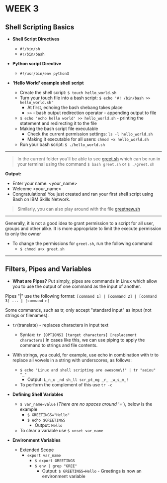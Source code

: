 # WEEK 3

## Shell Scripting Basics

- **Shell Script Directives**
    - `#!/bin/sh`
    - `#!/bin/bash`
- **Python script Directive**
    - `#!/usr/bin/env python3`

- **'Hello World' example shell script**
    - Create the shell script: `$ touch hello_world.sh`
    - Turn your touch file into a bash script: `$ echo '#! /bin/bash >> hello_world.sh'`
        - At first, echoing the bash shebang takes place
        - `>>` - bash output redirection operator - appending output to file
    - `$ echo 'echo hello world' >> hello_world.sh` - printing the statement and redirecting it to the file
    - Making the bash script file executable
        - Check the current permission settings: `ls -l hello_world.sh`
        - Making it executable for all users: `chmod +x hello_world.sh`
    - Run your bash script: `$ ./hello_world.sh`

---

> In the current folder you'll be able to see [greet.sh](https://github.com/Curovearth/Learning-Linux/blob/main/Week%203/greet.sh) which can be run in your terminal using the command `$ bash greet.sh` or `$ ./greet.sh`

**Output:**

- Enter your name: <your_name>
- Welcome <your_name>
- Congratulations! You just created and ran your first shell script using Bash on IBM Skills Network.

> Similarly, you can also play around with the file [greetnew.sh](https://github.com/Curovearth/Learning-Linux/blob/main/Week%203/greetnew.sh)

---

Generally, it is not a good idea to grant permission to a script for all user, groups and other alike. It is more appropriate to limit the execute permission to only the owner
- To change the permissions for `greet.sh`, run the following command
    - `$ chmod u+x greet.sh`

---

## Filters, Pipes and Variables

- **What are Pipes?**
Put simply, pipes are commands in Linux which allow you to use the output of one command as the input of another.

Pipes "|" use the following format:
`[command 1] | [command 2] | [command 3] ... | [command n]`

Some commands, such as tr, only accept "standard input" as input (not strings or filenames):
- `tr`(translate) - replaces characters in input text
    - Syntax: `tr [OPTIONS] [target characters] [replacement characters]`
In cases like this, we can use piping to apply the command to strings and file contents.

- With strings, you could, for example, use echo in combination with tr to replace all vowels in a string with underscores, as follows: 
    - `$ echo "Linux and shell scripting are awesome\!" | tr "aeiou" "_"`
        - Output: `L_n_x _nd sh_ll scr_pt_ng _r_ _w_s_m_!`
    - To perform the complement of this use `tr -c`


- **Defining Shell Variables**
    - `$ var_name=value` (*There are no spaces around '='*), below is the example
        - `$ GREETINGS="Hello"`
        - `$ echo $GREETINGS`
            - Output: `Hello`
    - To clear a variable use `$ unset var_name`

- **Environment Variables**
    - Extended Scope
        - `export var_name`
            - `$ export GREETINGS`
            - `$ env | grep "GREE"`
                - Output: `$ GREETINGS=Hello` - Greetings is now an environment variable